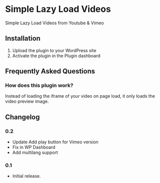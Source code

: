 # Simple Lazy Load Videos
Simple Lazy Load Videos from Youtube & Vimeo

## Installation
1. Upload the plugin to your WordPress site
2. Activate the plugin in the Plugin dashboard

## Frequently Asked Questions
### How does this plugin work?
Instead of loading the iframe of your video on page load, it only loads the video preview image.

## Changelog
### 0.2
* Update Add play button for Vimeo version
* Fix in WP Dashboard
* Add multilang support

### 0.1
* Initial release.
